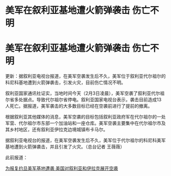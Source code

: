 # 美军在叙利亚基地遭火箭弹袭击 伤亡不明

# 美军在叙利亚基地遭火箭弹袭击 伤亡不明

更新：据叙利亚电视台报道，在美军空袭发生后不久，美军位于叙利亚代尔祖尔的科尼科基地遭到火箭弹袭击，引发火灾，目前伤亡情况不明。

叙利亚国家通讯社证实，当地时间今天（2月3日凌晨），美军空袭了叙利亚代尔祖尔省多处据点。导致代尔祖尔省停电。叙利亚国家电视台表示，袭击目前造成13人死亡。据报道，美军袭击的大多数目标已经在空袭前进行了提前的撤离。

根据叙利亚其他媒体的消息，美军空袭的目标包括叙利亚政府军在代尔祖尔的一处军营、代尔祖尔市东部一个加油站和一座仓库。美军空袭主要集中在代尔祖尔市及其乡村地区，还有叙利亚伊拉克边境城镇布卡马尔。

据叙利亚电视台的报道，在美军空袭发生后不久，美军位于代尔祖尔的科尼科美军基地遭到火箭弹袭击，并且引发了火灾。（总台记者 王薇薇）

此前报道：

[为报复约旦美军基地遭袭 美国对叙利亚和伊拉克展开空袭 ](https://news.qq.com/rain/a/20240203A00MDQ00)

